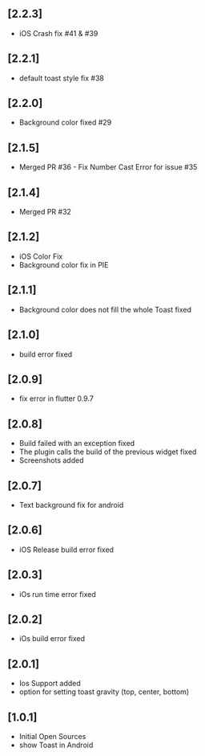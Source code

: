 ## [2.2.3]

* iOS Crash fix #41 & #39

## [2.2.1]

* default toast style fix #38

## [2.2.0]

* Background color fixed #29

## [2.1.5]

* Merged PR #36 - Fix Number Cast Error for issue #35

## [2.1.4]

* Merged PR #32 

## [2.1.2]

* iOS Color Fix
* Background color fix in PIE

## [2.1.1]

* Background color does not fill the whole Toast fixed

## [2.1.0]

* build error fixed

## [2.0.9]

* fix error in flutter 0.9.7

## [2.0.8]

* Build failed with an exception fixed
* The plugin calls the build of the previous widget fixed
* Screenshots added

## [2.0.7]

* Text background fix for android

## [2.0.6]

* iOS Release build error fixed

## [2.0.3]

* iOs run time error fixed

## [2.0.2]

* iOs build error fixed

## [2.0.1]

* Ios Support added 
* option for setting toast gravity (top, center, bottom)

## [1.0.1]

* Initial Open Sources
* show Toast in Android
